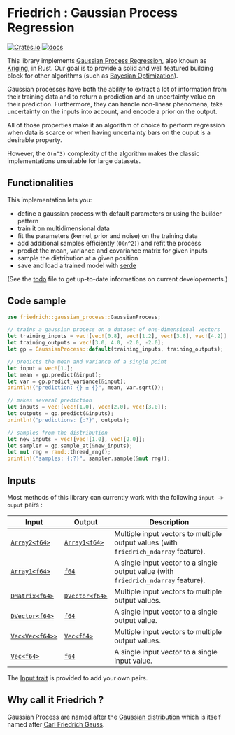 # Friedrich : Gaussian Process Regression

[![Crates.io](https://img.shields.io/crates/v/friedrich)](https://crates.io/crates/friedrich)
[![docs](https://img.shields.io/crates/v/friedrich?color=yellow&label=docs)](https://docs.rs/friedrich)

This library implements [Gaussian Process Regression](https://en.wikipedia.org/wiki/Gaussian_process), also known as [Kriging](https://en.wikipedia.org/wiki/Kriging), in Rust.
Our goal is to provide a solid and well featured building block for other algorithms (such as [Bayesian Optimization](https://en.wikipedia.org/wiki/Bayesian_optimization)).

Gaussian processes have both the ability to extract a lot of information from their training data and to return a prediction and an uncertainty value on their prediction.
Furthermore, they can handle non-linear phenomena, take uncertainty on the inputs into account, and encode a prior on the output.

All of those properties make it an algorithm of choice to perform regression when data is scarce or when having uncertainty bars on the ouput is a desirable property.

However, the `O(n^3)` complexity of the algorithm makes the classic implementations unsuitable for large datasets.

## Functionalities

This implementation lets you:

- define a gaussian process with default parameters or using the builder pattern
- train it on multidimensional data
- fit the parameters (kernel, prior and noise) on the training data
- add additional samples efficiently (`O(n^2)`) and refit the process
- predict the mean, variance and covariance matrix for given inputs
- sample the distribution at a given position
- save and load a trained model with [serde](https://serde.rs/)

(See the [todo](https://github.com/nestordemeure/friedrich/blob/master/todo.md) file to get up-to-date informations on current developements.)

## Code sample

```rust
use friedrich::gaussian_process::GaussianProcess;

// trains a gaussian process on a dataset of one-dimensional vectors
let training_inputs = vec![vec![0.8], vec![1.2], vec![3.8], vec![4.2]];
let training_outputs = vec![3.0, 4.0, -2.0, -2.0];
let gp = GaussianProcess::default(training_inputs, training_outputs);

// predicts the mean and variance of a single point
let input = vec![1.];
let mean = gp.predict(&input);
let var = gp.predict_variance(&input);
println!("prediction: {} ± {}", mean, var.sqrt());

// makes several prediction
let inputs = vec![vec![1.0], vec![2.0], vec![3.0]];
let outputs = gp.predict(&inputs);
println!("predictions: {:?}", outputs);

// samples from the distribution
let new_inputs = vec![vec![1.0], vec![2.0]];
let sampler = gp.sample_at(&new_inputs);
let mut rng = rand::thread_rng();
println!("samples: {:?}", sampler.sample(&mut rng));
```

## Inputs

Most methods of this library can currently work with the following `input -> ouput` pairs :

Input | Output | Description
---|---|---
[`Array2<f64>`](https://docs.rs/ndarray/0.15/ndarray/type.Array2.html) | [`Array1<f64>`](https://docs.rs/ndarray/0.15/ndarray/type.Array1.html) | Multiple input vectors to multiple output values (with `friedrich_ndarray` feature).
[`Array1<f64>`](https://docs.rs/ndarray/0.15/ndarray/type.Array1.html) | [`f64`](https://doc.rust-lang.org/std/primitive.f64.html) | A single input vector to a single output value (with `friedrich_ndarray` feature).
[`DMatrix<f64>`](https://docs.rs/nalgebra/0.29/nalgebra/base/type.DMatrix.html) | [`DVector<f64>`](https://docs.rs/nalgebra/0.29/nalgebra/base/type.DVector.html) | Multiple input vectors to multiple output values.
[`DVector<f64>`](https://docs.rs/nalgebra/0.29/nalgebra/base/type.DVector.html) | [`f64`](https://doc.rust-lang.org/std/primitive.f64.html) | A single input vector to a single output value.
[`Vec<Vec<f64>>`](https://doc.rust-lang.org/std/vec/struct.Vec.html) | [`Vec<f64>` ](https://doc.rust-lang.org/std/vec/struct.Vec.html) | Multiple input vectors to multiple output values.
[`Vec<f64>`](https://doc.rust-lang.org/std/vec/struct.Vec.html) | [`f64` ](https://doc.rust-lang.org/std/primitive.f64.html) | A single input vector to a single input value.

The [Input trait](https://docs.rs/friedrich/latest/friedrich/trait.Input.html) is provided to add your own pairs.

## Why call it Friedrich ?

Gaussian Process are named after the [Gaussian distribution](https://en.wikipedia.org/wiki/Gaussian_function) which is itself named after [Carl Friedrich Gauss](https://en.wikipedia.org/wiki/Carl_Friedrich_Gauss).
